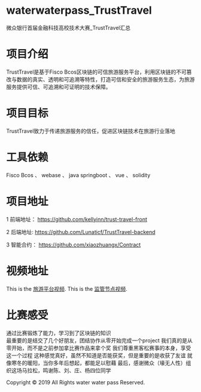 # waterwaterpass_TrustTravel
微众银行首届金融科技高校技术大赛_TrustTravel汇总 

# 项目介绍
TrustTravel是基于Fisco Bcos区块链的可信旅游服务平台，利用区块链的不可篡改与数据的真实、透明和可追溯等特性，打造可信和安全的旅游服务生态，为旅游服务提供可信、可追溯和可证明的技术保障。

# 项目目标
TrustTravel致力于传递旅游服务的信任，促进区块链技术在旅游行业落地

# 工具依赖
Fisco Bcos  、 webase  、 java springboot 、 vue 、 solidity

# 项目地址

1 前端地址：
https://github.com/kellyinn/trust-travel-front

2 后端地址:
https://github.com/Lunaticf/TrustTravel-backend

3 智能合约：
https://github.com/xiaozhuangx/Contract

# 视频地址
This is the [旅游平台视频](https://v.youku.com/v_show/id_XNDMyOTczOTE1Mg==.html?spm=a2h3j.8428770.3416059.1 "With a Title"). 
This is the [监管节点视频](https://v.youku.com/v_show/id_XNDMzMTgzMTU0NA==.html?spm=a2h3j.8428770.3416059.1 "With a Title"). 



# 比赛感受

通过比赛锻炼了能力，学习到了区块链的知识  
最重要的是结交了几个好朋友，团结协作从零开始完成一个project
我们真的是从零开始，而不是之前参加拿比赛作品来拿个奖
我们尊重黑客松赛事的本身，享受这一个过程
这种感觉真好，虽然不知道是否能获奖，但是重要的是收获了友谊
就像寒冬的暖阳，当你多年后想起，都能足以慰藉
最后，感谢微众（壕无人性）组织这场马拉松，鸣谢陈、刘、庄、杨四位同学  


Copyright © 2019 All Rights  water water pass Reserved. <br>


